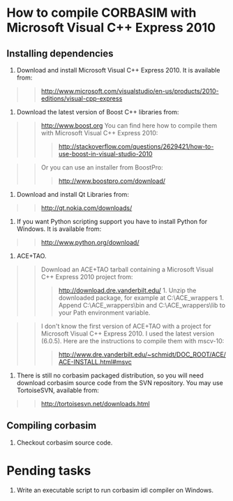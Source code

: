 # How to compile CORBASIM with Microsoft Visual C++ Express 2010 #
## Installing dependencies ##
  1. Download and install Microsoft Visual C++ Express 2010. It is available from:
> > http://www.microsoft.com/visualstudio/en-us/products/2010-editions/visual-cpp-express
  1. Download the latest version of Boost C++ libraries from:
> > http://www.boost.org
> > You can find here how to compile them with Microsoft Visual C++ Express 2010:
> > > http://stackoverflow.com/questions/2629421/how-to-use-boost-in-visual-studio-2010

> > Or you can use an installer from BoostPro:
> > > http://www.boostpro.com/download/
  1. Download and install Qt Libraries from:

> > http://qt.nokia.com/downloads/
  1. If you want Python scripting support you have to install Python for Windows. It is available from:
> > http://www.python.org/download/
  1. ACE+TAO.
> > Download an ACE+TAO tarball containing a Microsoft Visual C++ Express 2010 project from:
> > > http://download.dre.vanderbilt.edu/
      1. Unzip the downloaded package, for example at C:\ACE\_wrappers
      1. Append C:\ACE\_wrappers\bin and C:\ACE\_wrappers\lib to your Path environment variable.

> > I don't know the first version of ACE+TAO with a project for Microsoft Visual C++ Express 2010. I used the latest version (6.0.5). Here are the instructions to compile them with mscv-10:
> > > http://www.dre.vanderbilt.edu/~schmidt/DOC_ROOT/ACE/ACE-INSTALL.html#msvc
  1. There is still no corbasim packaged distribution, so you will need download corbasim source code from the SVN repository. You may use TortoiseSVN, available from:

> > http://tortoisesvn.net/downloads.html

## Compiling corbasim ##

  1. Checkout corbasim source code.

# Pending tasks #

  1. Write an executable script to run corbasim idl compiler on Windows.